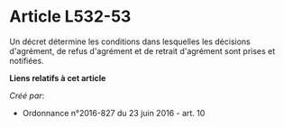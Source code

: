 # Article L532-53

Un décret détermine les conditions dans lesquelles les décisions d'agrément, de refus d'agrément et de retrait d'agrément
sont prises et notifiées.

**Liens relatifs à cet article**

_Créé par_:

  - Ordonnance n°2016-827 du 23 juin 2016 - art. 10
